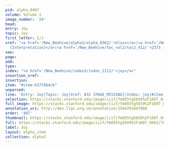 ```yaml
---
pid: alpha_0487
volume: Volume 2
image_number: '24'
head: 
entry: Joy
topic: Joy
first_letter: I/J
xref: "<a href='/New_Beehive/alpha2/alpha_0362/'>Gloss</a>|<a href='/New_Beehive/toc_vol2/toc2_172/'>923
  [Interpretation]</a>|<a href='/New_Beehive/toc_vol2/toc2_412/'>2373 [Inward Man]</a>|"
see: 
page: 
add: 
type: 
index: "<a href='/New_Beehive/index3/index_2112/'>joy</a>"
insertion_xref: 
insertion: 
item: "#item-63770b4cb"
unparsed: 
line: 'Entry: Joy|Topic: Joy|Xref: 832 [PAGE_MISSING]|Index: joy|#item-63770b4cb'
selection: https://stacks.stanford.edu/image/iiif/fm855tg5659%2F1607_0491/704,2591,3028,710/full/0/default.jpg
full_image: https://stacks.stanford.edu/image/iiif/fm855tg5659%2F1607_0491/full/full/0/default.jpg
annotation_uri: http://dev.llgc.org.uk/annotation/1564761847860
order: '487'
thumbnail: https://stacks.stanford.edu/image/iiif/fm855tg5659%2F1607_0491/704,2591,600,180/250,/0/default.jpg
full: https://stacks.stanford.edu/image/iiif/fm855tg5659%2F1607_0491/704,2591,3028,710/full/0/default.jpg
label: Joy
layout: alpha_item
collection: alpha3
---
```

